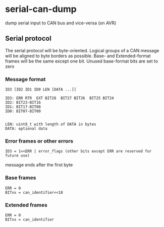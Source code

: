 # serial-can-dump
dump serial input to CAN bus and vice-versa (on AVR)

## Serial protocol
The serial protocol will be byte-oriented. Logical groups of a CAN message will be aligned to byte borders as possible.
Base- and Extended-format frames will be the same except one bit. Unused base-format bits are set to zero

### Message format
```
ID3 [ID2 ID1 ID0 LEN [DATA ...]]

ID3: ERR RTR  EXT BIT28  BIT27 BIT26  BIT25 BIT24
ID2: BIT23-BIT16
ID1: BIT17-BIT08
ID0: BIT07-BIT00


LEN: uint8_t with length of DATA in bytes
DATA: optional data
```

### Error frames or other errors
```
ID3 = 1<<ERR | error_flags (other bits except ERR are reserved for future use)
```
message ends after the first byte

### Base frames
```
ERR = 0
BITxx = can_identifier<<18
```

### Extended frames
```
ERR = 0
BITxx = can_identifier
```
